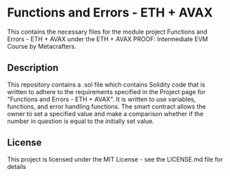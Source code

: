# Functions and Errors - ETH + AVAX

This contains the necessary files for the module project Functions and Errors - ETH + AVAX under the ETH + AVAX PROOF: Intermediate EVM Course by Metacrafters.

## Description

This repository contains a .sol file which contains Solidity code that is written to adhere to the requirements specified in the Project page for "Functions and Errors - ETH + AVAX". It is written to use variables, functions, and error handling functions. The smart contract allows the owner to set a specified value and make a comparison whether if the number in question is equal to the initially set value.

## License

This project is licensed under the MIT License - see the LICENSE.md file for details
